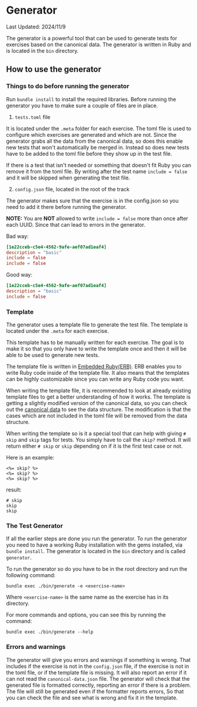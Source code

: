 # Generator

Last Updated: 2024/11/9

The generator is a powerful tool that can be used to generate tests for exercises based on the canonical data.
The generator is written in Ruby and is located in the `bin` directory.

## How to use the generator

### Things to do before running the generator

Run `bundle install` to install the required libraries.
Before running the generator you have to make sure a couple of files are in place.

1. `tests.toml` file

It is located under the `.meta` folder for each exercise.
The toml file is used to configure which exercises are generated and which are not.
Since the generator grabs all the data from the canonical data, so does this enable new tests that won't automatically be merged in.
Instead so does new tests have to be added to the toml file before they show up in the test file.

If there is a test that isn't needed or something that doesn't fit Ruby you can remove it from the toml file.
By writing after the test name `include = false` and it will be skipped when generating the test file.

2. `config.json` file, located in the root of the track

The generator makes sure that the exercise is in the config.json so you need to add it there before running the generator.

**NOTE:**
You are **NOT** allowed to write `include = false` more than once after each UUID.
Since that can lead to errors in the generator.

Bad way:

```toml
[1e22cceb-c5e4-4562-9afe-aef07ad1eaf4]
description = "basic"
include = false
include = false
```

Good way:

```toml
[1e22cceb-c5e4-4562-9afe-aef07ad1eaf4]
description = "basic"
include = false
```

### Template

The generator uses a template file to generate the test file.
The template is located under the `.meta` for each exercise.

This template has to be manually written for each exercise.
The goal is to make it so that you only have to write the template once and then it will be able to be used to generate new tests.

The template file is written in [Embedded Ruby(ERB)][erb].
ERB enables you to write Ruby code inside of the template file.
It also means that the templates can be highly customizable since you can write any Ruby code you want.

When writing the template file, it is recommended to look at already existing template files to get a better understanding of how it works.
The template is getting a slightly modified version of the canonical data, so you can check out the [canonical data][canonical data] to see the data structure.
The modification is that the cases which are not included in the toml file will be removed from the data structure.

When writing the template so is it a special tool that can help with giving `# skip` and `skip` tags for tests.
You simply have to call the `skip?` method.
It will return either `# skip` or `skip` depending on if it is the first test case or not.

Here is an example:

```
<%= skip? %>
<%= skip? %>
<%= skip? %>
```

result:

```
# skip
skip
skip
```

### The Test Generator

If all the earlier steps are done you run the generator.
To run the generator you need to have a working Ruby installation with the gems installed, via `bundle install`.
The generator is located in the `bin` directory and is called `generator`.

To run the generator so do you have to be in the root directory and run the following command:

```shell
bundle exec ./bin/generate -e <exercise-name>
```

Where `<exercise-name>` is the same name as the exercise has in its directory.

For more commands and options, you can see this by running the command:

```shell
bundle exec ./bin/generate --help
```

### Errors and warnings

The generator will give you errors and warnings if something is wrong.
That includes if the exercise is not in the `config.json` file, if the exercise is not in the toml file, or if the template file is missing.
It will also report an error if it can not read the `canonical-data.json` file.
The generator will check that the generated file is formatted correctly, reporting an error if there is a problem.
The file will still be generated even if the formatter reports errors, So that you can check the file and see what is wrong and fix it in the template.

[erb]: https://docs.ruby-lang.org/en/master/ERB.html
[canonical data]: https://github.com/exercism/problem-specifications
